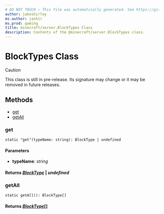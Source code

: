 ```yaml
---
# DO NOT TOUCH — This file was automatically generated. See https://github.com/mojang/minecraftapidocsgenerator to modify descriptions, examples, etc.
author: jakeshirley
ms.author: jashir
ms.prod: gaming
title: minecraft/server.BlockTypes Class
description: Contents of the @minecraft/server.BlockTypes class.
---
```

# BlockTypes Class

> [!CAUTION]
> This class is still in pre-release.  Its signature may change or it may be removed in future releases.

## Methods
- [get](#get)
- [getAll](#getall)

### **get**
`
static "get"(typeName: string): BlockType | undefined
`

#### **Parameters**
- **typeName**: *string*

#### **Returns** [*BlockType*](BlockType.md) | *undefined*

### **getAll**
`
static getAll(): BlockType[]
`

#### **Returns** [*BlockType*](BlockType.md)[]
